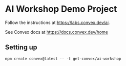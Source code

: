 # AI Workshop Demo Project

Follow the instructions at https://labs.convex.dev/ai.

See Convex docs at https://docs.convex.dev/home

## Setting up

```
npm create convex@latest -- -t get-convex/ai-workshop
```
